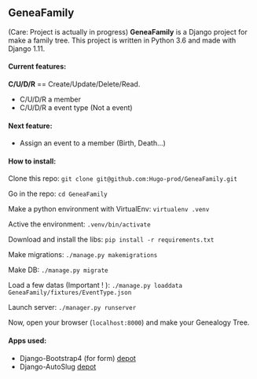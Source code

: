 ## GeneaFamily
(Care: Project is actually in progress)
__GeneaFamily__ is a Django project for make a family tree.
This project is written in Python 3.6 and made with Django 1.11.

#### Current features:
**C/U/D/R** == Create/Update/Delete/Read.

- C/U/D/R a member
- C/U/D/R a event type (Not a event)

#### Next feature:
- Assign an event to a member (Birth, Death...)

#### How to install:
Clone this repo:
`git clone git@github.com:Hugo-prod/GeneaFamily.git`

Go in the repo:
`cd GeneaFamily`

Make a python environment with VirtualEnv:
`virtualenv .venv`

Active the environment:
`.venv/bin/activate`

Download and install the libs:
`pip install -r requirements.txt`

Make migrations:
`./manage.py makemigrations`

Make DB:
`./manage.py migrate`

Load a few datas (Important ! ):
`./manage.py loaddata GeneaFamily/fixtures/EventType.json`

Launch server:
`./manager.py runserver`

Now, open your browser (`localhost:8000`) and make your Genealogy Tree.

#### Apps used:
- Django-Bootstrap4 (for form) [depot](https://github.com/zostera/django-bootstrap4)
- Django-AutoSlug [depot](https://github.com/neithere/django-autoslug/)